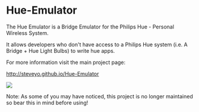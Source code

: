Hue-Emulator
============

The Hue Emulator is a Bridge Emulator for the Philips Hue - Personal Wireless System.  

It allows developers who don't have access to a Philips Hue system (i.e.  A Bridge + Hue Light Bulbs) to write hue apps.


For more information visit the main project page:

http://steveyo.github.io/Hue-Emulator

<img src="screenshot.png" />

Note:  As some of you may have noticed, this project is no longer maintained so bear this in mind before using!
